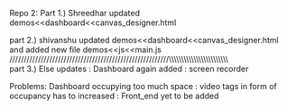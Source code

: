 Repo 2:
Part 1.) Shreedhar updated demos<<dashboard<<canvas_designer.html




part 2.) shivanshu updated demos<<dashboard<<canvas_designer.html and added new file demos<<js<<main.js
////////////////////////////////////////////////////////\\\\\\\\\\\\\\\\\\\\\\\\\\\\\\\\\\\\\\\\\\\\\\\\\
part 3.) Else updates : Dashboard again added 
                      : screen recorder 
                      
                      
                      
 Problems: Dashboard occupying too much space
         : video tags in form of occupancy has to increased
         : Front_end yet to be added
